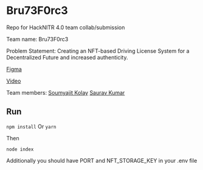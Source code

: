 # Bru73F0rc3
Repo for HackNITR 4.0 team collab/submission

Team name: Bru73F0rc3

Problem Statement: Creating an NFT-based Driving License System for a Decentralized Future and increased authenticity.

[Figma](https://www.figma.com/file/pVHQhiVDlZm8HnvQ5RvREd/HonesDLy-by-Bru73F0rc3?node-id=1%3A7&t=OJAR6VGUF7xfiN6X-1)

[Video](https://drive.google.com/file/d/14Svdv4cB5WeyihiTKfSaAlkWpZUaDmH6/view?usp=sharing)

Team members:
[Soumyajit Kolay](https://github.com/c43-sar)
[Saurav Kumar](https://github.com/ksauravhash)

## Run

```npm install```
Or
```yarn```

Then

```node index```


Additionally you should have PORT and NFT_STORAGE_KEY in your .env file
